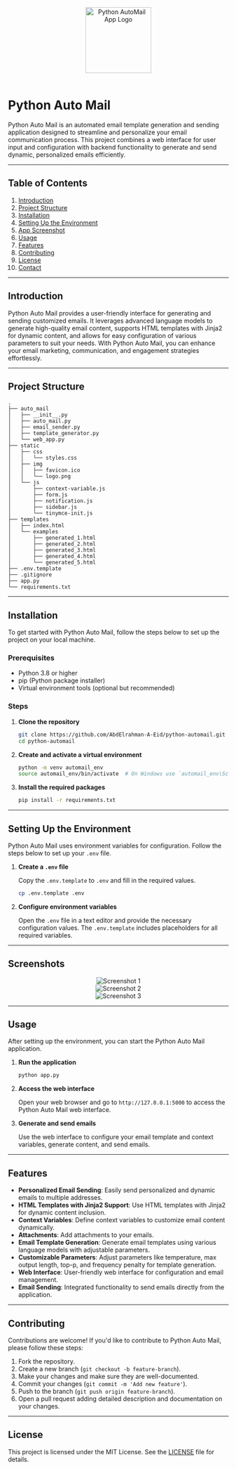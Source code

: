 <div align="center"><img src="static/img/logo.png" alt="Python AutoMail App Logo" width=150/></div><br>

# Python Auto Mail

Python Auto Mail is an automated email template generation and sending application designed to streamline and personalize your email communication process. This project combines a web interface for user input and configuration with backend functionality to generate and send dynamic, personalized emails efficiently.

---

## Table of Contents

1. [Introduction](#introduction)
2. [Project Structure](#project-structure)
3. [Installation](#installation)
4. [Setting Up the Environment](#setting-up-the-environment)
5. [App Screenshot](#screenshots)
6. [Usage](#usage)
7. [Features](#features)
8. [Contributing](#contributing)
9. [License](#license)
10. [Contact](#contact)

---

## Introduction

Python Auto Mail provides a user-friendly interface for generating and sending customized emails. It leverages advanced language models to generate high-quality email content, supports HTML templates with Jinja2 for dynamic content, and allows for easy configuration of various parameters to suit your needs. With Python Auto Mail, you can enhance your email marketing, communication, and engagement strategies effortlessly.


---

## Project Structure

```
.
├── auto_mail
│   ├── __init__.py
│   ├── auto_mail.py
│   ├── email_sender.py
│   ├── template_generator.py
│   └── web_app.py
├── static
│   ├── css
│   │   └── styles.css
│   ├── img
│   │   ├── favicon.ico
│   │   └── logo.png
│   └── js
│       ├── context-variable.js
│       ├── form.js
│       ├── notification.js
│       ├── sidebar.js
│       └── tinymce-init.js
├── templates
│   ├── index.html
│   └── examples
│       ├── generated_1.html
│       ├── generated_2.html
│       ├── generated_3.html
│       ├── generated_4.html
│       └── generated_5.html
├── .env.template
├── .gitignore
├── app.py
└── requirements.txt
```

---

## Installation

To get started with Python Auto Mail, follow the steps below to set up the project on your local machine.

### Prerequisites

- Python 3.8 or higher
- pip (Python package installer)
- Virtual environment tools (optional but recommended)

### Steps

1. **Clone the repository**

    ```bash
    git clone https://github.com/AbdElrahman-A-Eid/python-automail.git
    cd python-automail
    ```

2. **Create and activate a virtual environment**

    ```bash
    python -m venv automail_env
    source automail_env/bin/activate  # On Windows use `automail_env\Scripts\activate`
    ```

3. **Install the required packages**

    ```bash
    pip install -r requirements.txt
    ```

---

## Setting Up the Environment

Python Auto Mail uses environment variables for configuration. Follow the steps below to set up your `.env` file.

1. **Create a `.env` file**

    Copy the `.env.template` to `.env` and fill in the required values.

    ```bash
    cp .env.template .env
    ```

2. **Configure environment variables**

    Open the `.env` file in a text editor and provide the necessary configuration values. The `.env.template` includes placeholders for all required variables.

---

## Screenshots

<div align="center"><img src="screenshots/Screenshot_01.png" alt="Screenshot 1"/></div>
<div align="center"><img src="screenshots/Screenshot_02.png" alt="Screenshot 2"/></div>
<div align="center"><img src="screenshots/Screenshot_03.png" alt="Screenshot 3"/></div>

---

## Usage

After setting up the environment, you can start the Python Auto Mail application.

1. **Run the application**

    ```bash
    python app.py
    ```

2. **Access the web interface**

    Open your web browser and go to `http://127.0.0.1:5000` to access the Python Auto Mail web interface.

3. **Generate and send emails**

    Use the web interface to configure your email template and context variables, generate content, and send emails.

---

## Features

- **Personalized Email Sending**: Easily send personalized and dynamic emails to multiple addresses.
- **HTML Templates with Jinja2 Support**: Use HTML templates with Jinja2 for dynamic content inclusion.
- **Context Variables**: Define context variables to customize email content dynamically.
- **Attachments**: Add attachments to your emails.
- **Email Template Generation**: Generate email templates using various language models with adjustable parameters.
- **Customizable Parameters**: Adjust parameters like temperature, max output length, top-p, and frequency penalty for template generation.
- **Web Interface**: User-friendly web interface for configuration and email management.
- **Email Sending**: Integrated functionality to send emails directly from the application.

---


## Contributing

Contributions are welcome! If you'd like to contribute to Python Auto Mail, please follow these steps:

1. Fork the repository.
2. Create a new branch (`git checkout -b feature-branch`).
3. Make your changes and make sure they are well-documented.
4. Commit your changes (`git commit -m 'Add new feature'`).
5. Push to the branch (`git push origin feature-branch`).
6. Open a pull request adding detailed description and documentation on your changes.

---

## License

This project is licensed under the MIT License. See the [LICENSE](LICENSE) file for details.
